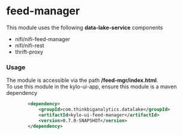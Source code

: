feed-manager
==========
This module uses the following **data-lake-service** components
 - nifi/nifi-feed-manager
 - nifi/nifi-rest
 - thrift-proxy

### Usage
The module is accessible via the path **/feed-mgr/index.html**.  
To use this module in the kylo-ui-app, ensure this module is a maven dependency
```xml
        <dependency>
            <groupId>com.thinkbiganalytics.datalake</groupId>
            <artifactId>kylo-ui-feed-manager</artifactId>
            <version>0.7.0-SNAPSHOT</version>
        </dependency>
```

